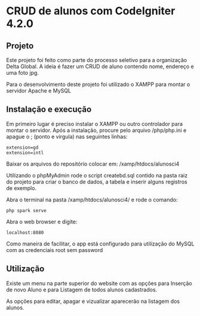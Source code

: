 # CRUD de alunos com CodeIgniter 4.2.0

## Projeto

Este projeto foi feito como parte do processo seletivo para a organização Delta Global.
A ideia é fazer um CRUD de aluno contendo nome, endereço e uma foto jpg.

Para o desenvolvimento deste projeto foi utilizado o XAMPP para montar o servidor Apache e MySQL

## Instalação e execução

Em primeiro lugar é preciso instalar o XAMPP ou outro controlador para montar o servidor.
Após a instalação, procure pelo arquivo /php/php.ini e apague o ; (ponto e virgula) nas seguintes linhas:
```
extension=gd
extension=intl
```

Baixar os arquivos do repositório colocar em:
/xamp/htdocs/alunosci4

Utilizando o phpMyAdmin rode o script createbd.sql contido na pasta raiz do projeto
para criar o banco de dados, a tabela e inserir alguns registros de exemplo.

Abra o terminal na pasta /xamp/htdocs/alunosci4/ e rode o comando:
```
php spark serve
```

Abra o web browser e digite:
```
localhost:8080
```

Como maneira de facilitar, o app está configurado para utilização do MySQL com as credenciais
root
sem password

## Utilização

Existe um menu na parte superior do website com as opções para Inserção de novo Aluno e para Listagem de todos alunos cadastrados.

As opções para editar, apagar e vizualizar aparecerão na listagem dos alunos.

